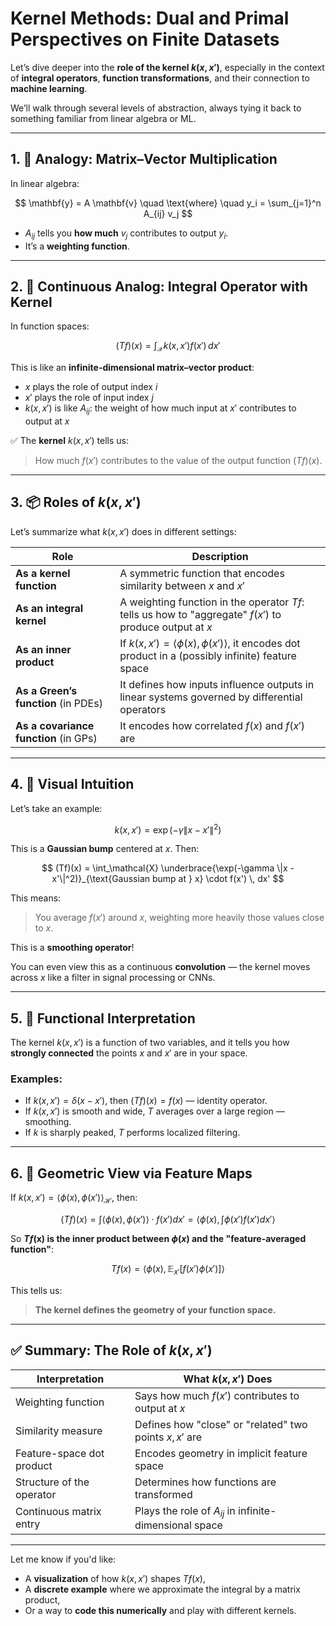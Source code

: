 # Kernel Methods: Dual and Primal Perspectives on Finite Datasets
Let’s dive deeper into the **role of the kernel $k(x, x')$**, especially in the context of **integral operators**, **function transformations**, and their connection to **machine learning**.

We’ll walk through several levels of abstraction, always tying it back to something familiar from linear algebra or ML.

---

## 1. 🔁 Analogy: Matrix–Vector Multiplication

In linear algebra:

$$
\mathbf{y} = A \mathbf{v}
\quad \text{where} \quad
y_i = \sum_{j=1}^n A_{ij} v_j
$$

* $A_{ij}$ tells you **how much** $v_j$ contributes to output $y_i$.
* It’s a **weighting function**.

---

## 2. 🔁 Continuous Analog: Integral Operator with Kernel

In function spaces:

$$
(Tf)(x) = \int_\mathcal{X} k(x, x') f(x') \, dx'
$$

This is like an **infinite-dimensional matrix–vector product**:

* $x$ plays the role of output index $i$
* $x'$ plays the role of input index $j$
* $k(x, x')$ is like $A_{ij}$: the weight of how much input at $x'$ contributes to output at $x$

✅ The **kernel** $k(x, x')$ tells us:

> How much $f(x')$ contributes to the value of the output function $(Tf)(x)$.

---

## 3. 📦 Roles of $k(x,x')$

Let’s summarize what $k(x, x')$ does in different settings:

| Role                                  | Description                                                                                                     |
| ------------------------------------- | --------------------------------------------------------------------------------------------------------------- |
| **As a kernel function**              | A symmetric function that encodes similarity between $x$ and $x'$                                               |
| **As an integral kernel**             | A weighting function in the operator $Tf$: tells us how to "aggregate" $f(x')$ to produce output at $x$         |
| **As an inner product**               | If $k(x,x') = \langle \phi(x), \phi(x') \rangle$, it encodes dot product in a (possibly infinite) feature space |
| **As a Green’s function** (in PDEs)   | It defines how inputs influence outputs in linear systems governed by differential operators                    |
| **As a covariance function** (in GPs) | It encodes how correlated $f(x)$ and $f(x')$ are                                                                |

---

## 4. 🧠 Visual Intuition

Let’s take an example:

$$
k(x, x') = \exp(-\gamma \|x - x'\|^2)
$$

This is a **Gaussian bump** centered at $x$. Then:

$$
(Tf)(x) = \int_\mathcal{X} \underbrace{\exp(-\gamma \|x - x'\|^2)}_{\text{Gaussian bump at } x} \cdot f(x') \, dx'
$$

This means:

> You average $f(x')$ around $x$, weighting more heavily those values close to $x$.

This is a **smoothing operator**!

You can even view this as a continuous **convolution** — the kernel moves across $x$ like a filter in signal processing or CNNs.

---

## 5. 🔎 Functional Interpretation

The kernel $k(x, x')$ is a function of two variables, and it tells you how **strongly connected** the points $x$ and $x'$ are in your space.

### Examples:

* If $k(x, x') = \delta(x - x')$, then $(Tf)(x) = f(x)$ — identity operator.
* If $k(x, x')$ is smooth and wide, $T$ averages over a large region — smoothing.
* If $k$ is sharply peaked, $T$ performs localized filtering.

---

## 6. 📐 Geometric View via Feature Maps

If $k(x, x') = \langle \phi(x), \phi(x') \rangle_{\mathcal{H}}$, then:

$$
(Tf)(x) = \int \langle \phi(x), \phi(x') \rangle \cdot f(x') dx'
= \langle \phi(x), \int \phi(x') f(x') dx' \rangle
$$

So **$Tf$(x) is the inner product between $\phi(x)$ and the "feature-averaged function"**:

$$
Tf(x) = \langle \phi(x), \mathbb{E}_{x'}[f(x') \phi(x')] \rangle
$$

This tells us:

> **The kernel defines the geometry of your function space.**

---

## ✅ Summary: The Role of $k(x, x')$

| Interpretation            | What $k(x, x')$ Does                                     |
| ------------------------- | -------------------------------------------------------- |
| Weighting function        | Says how much $f(x')$ contributes to output at $x$       |
| Similarity measure        | Defines how "close" or "related" two points $x, x'$ are  |
| Feature-space dot product | Encodes geometry in implicit feature space               |
| Structure of the operator | Determines how functions are transformed                 |
| Continuous matrix entry   | Plays the role of $A_{ij}$ in infinite-dimensional space |

---

Let me know if you'd like:

* A **visualization** of how $k(x, x')$ shapes $Tf(x)$,
* A **discrete example** where we approximate the integral by a matrix product,
* Or a way to **code this numerically** and play with different kernels.
